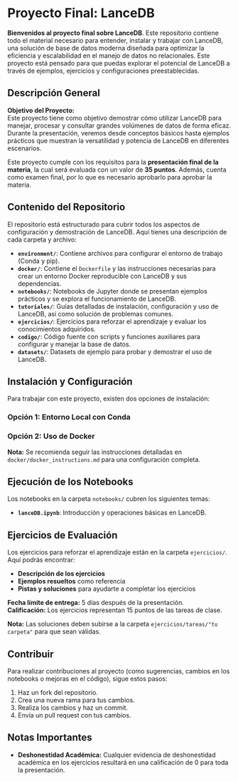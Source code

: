 # Proyecto Final: LanceDB

**Bienvenidos al proyecto final sobre LanceDB**. Este repositorio contiene todo el material necesario para entender, instalar y trabajar con LanceDB, una solución de base de datos moderna diseñada para optimizar la eficiencia y escalabilidad en el manejo de datos no relacionales. Este proyecto está pensado para que puedas explorar el potencial de LanceDB a través de ejemplos, ejercicios y configuraciones preestablecidas.

## Descripción General

**Objetivo del Proyecto:**  
Este proyecto tiene como objetivo demostrar cómo utilizar LanceDB para manejar, procesar y consultar grandes volúmenes de datos de forma eficaz. Durante la presentación, veremos desde conceptos básicos hasta ejemplos prácticos que muestran la versatilidad y potencia de LanceDB en diferentes escenarios.

Este proyecto cumple con los requisitos para la **presentación final de la materia**, la cual será evaluada con un valor de **35 puntos**. Además, cuenta como examen final, por lo que es necesario aprobarlo para aprobar la materia.

## Contenido del Repositorio

El repositorio está estructurado para cubrir todos los aspectos de configuración y demostración de LanceDB. Aquí tienes una descripción de cada carpeta y archivo:

- **`environment/`**: Contiene archivos para configurar el entorno de trabajo (Conda y pip).
- **`docker/`**: Contiene el `Dockerfile` y las instrucciones necesarias para crear un entorno Docker reproducible con LanceDB y sus dependencias.
- **`notebooks/`**: Notebooks de Jupyter donde se presentan ejemplos prácticos y se explora el funcionamiento de LanceDB.
- **`tutoriales/`**: Guías detalladas de instalación, configuración y uso de LanceDB, así como solución de problemas comunes.
- **`ejercicios/`**: Ejercicios para reforzar el aprendizaje y evaluar los conocimientos adquiridos.
- **`codigo/`**: Código fuente con scripts y funciones auxiliares para configurar y manejar la base de datos.
- **`datasets/`**: Datasets de ejemplo para probar y demostrar el uso de LanceDB.

## Instalación y Configuración

Para trabajar con este proyecto, existen dos opciones de instalación: 

### Opción 1: Entorno Local con Conda

### Opción 2: Uso de Docker

**Nota:** Se recomienda seguir las instrucciones detalladas en `docker/docker_instructions.md` para una configuración completa.

## Ejecución de los Notebooks

Los notebooks en la carpeta `notebooks/` cubren los siguientes temas:

- **`lanceDB.ipynb`**: Introducción y operaciones básicas en LanceDB.

## Ejercicios de Evaluación

Los ejercicios para reforzar el aprendizaje están en la carpeta `ejercicios/`. Aquí podrás encontrar:

- **Descripción de los ejercicios**
- **Ejemplos resueltos** como referencia
- **Pistas y soluciones** para ayudarte a completar los ejercicios

**Fecha límite de entrega:** 5 días después de la presentación.  
**Calificación:** Los ejercicios representan 15 puntos de las tareas de clase.

**Nota:** Las soluciones deben subirse a la carpeta `ejercicios/tareas/"tu carpeta"` para que sean válidas.

## Contribuir

Para realizar contribuciones al proyecto (como sugerencias, cambios en los notebooks o mejoras en el código), sigue estos pasos:

1. Haz un fork del repositorio.
2. Crea una nueva rama para tus cambios.
3. Realiza los cambios y haz un commit.
4. Envía un pull request con tus cambios.

## Notas Importantes
- **Deshonestidad Académica:** Cualquier evidencia de deshonestidad académica en los ejercicios resultará en una calificación de 0 para toda la presentación.

